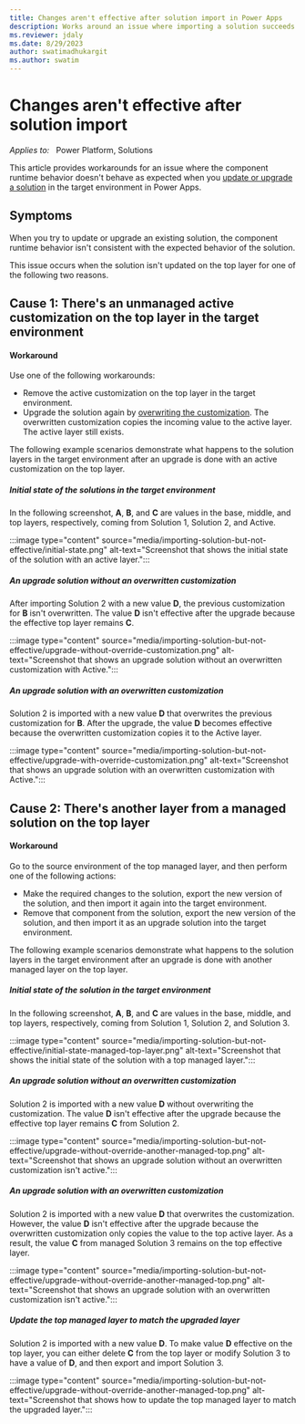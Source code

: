```yaml
---
title: Changes aren't effective after solution import in Power Apps
description: Works around an issue where importing a solution succeeds but the component runtime behavior isn't consistent with the new solution in Microsoft Power Apps.
ms.reviewer: jdaly
ms.date: 8/29/2023
author: swatimadhukargit
ms.author: swatim
---
```

# Changes aren't effective after solution import

_Applies to:_ &nbsp; Power Platform, Solutions

This article provides workarounds for an issue where the component runtime behavior doesn't behave as expected when you [update or upgrade a solution](/power-apps/maker/data-platform/update-solutions) in the target environment in Power Apps.

## Symptoms

When you try to update or upgrade an existing solution, the component runtime behavior isn't consistent with the expected behavior of the solution.

This issue occurs when the solution isn't updated on the top layer for one of the following two reasons.

## Cause 1: There's an unmanaged active customization on the top layer in the target environment

#### Workaround

Use one of the following workarounds:

- Remove the active customization on the top layer in the target environment. 
- Upgrade the solution again by [overwriting the customization](/power-apps/maker/data-platform/update-solutions#overwrite-customizations-option). The overwritten customization copies the incoming value to the active layer. The active layer still exists.

The following example scenarios demonstrate what happens to the solution layers in the target environment after an upgrade is done with an active customization on the top layer.

##### Initial state of the solutions in the target environment

In the following screenshot, **A**, **B**, and **C** are values in the base, middle, and top layers, respectively, coming from Solution 1, Solution 2, and Active.

:::image type="content" source="media/importing-solution-but-not-effective/initial-state.png" alt-text="Screenshot that shows the initial state of the solution with an active layer.":::

##### An upgrade solution without an overwritten customization

After importing Solution 2 with a new value **D**, the previous customization for **B** isn't overwritten. The value **D** isn't effective after the upgrade because the effective top layer remains **C**.

:::image type="content" source="media/importing-solution-but-not-effective/upgrade-without-override-customization.png" alt-text="Screenshot that shows an upgrade solution without an overwritten customization with Active.":::

##### An upgrade solution with an overwritten customization

Solution 2 is imported with a new value **D** that overwrites the previous customization for **B**. After the upgrade, the value **D** becomes effective because the overwritten customization copies it to the Active layer.

:::image type="content" source="media/importing-solution-but-not-effective/upgrade-with-override-customization.png" alt-text="Screenshot that shows an upgrade solution with an overwritten customization with Active.":::

## Cause 2: There's another layer from a managed solution on the top layer

#### Workaround

Go to the source environment of the top managed layer, and then perform one of the following actions:

- Make the required changes to the solution, export the new version of the solution, and then import it again into the target environment.
- Remove that component from the solution, export the new version of the solution, and then import it as an upgrade solution into the target environment.

The following example scenarios demonstrate what happens to the solution layers in the target environment after an upgrade is done with another managed layer on the top layer.

##### Initial state of the solution in the target environment

In the following screenshot, **A**, **B**, and **C** are values in the base, middle, and top layers, respectively, coming from Solution 1, Solution 2, and Solution 3.

:::image type="content" source="media/importing-solution-but-not-effective/initial-state-managed-top-layer.png" alt-text="Screenshot that shows the initial state of the solution with a top managed layer.":::

##### An upgrade solution without an overwritten customization

Solution 2 is imported with a new value **D** without overwriting the customization. The value **D** isn't effective after the upgrade because the effective top layer remains **C** from Solution 2.

:::image type="content" source="media/importing-solution-but-not-effective/upgrade-without-override-another-managed-top.png" alt-text="Screenshot that shows an upgrade solution without an overwritten customization isn't active.":::

##### An upgrade solution with an overwritten customization

Solution 2 is imported with a new value **D** that overwrites the customization. However, the value **D** isn't effective after the upgrade because the overwritten customization only copies the value to the top active layer. As a result, the value **C** from managed Solution 3 remains on the top effective layer.

:::image type="content" source="media/importing-solution-but-not-effective/upgrade-without-override-another-managed-top.png" alt-text="Screenshot that shows an upgrade solution with an overwritten customization isn't active.":::

##### Update the top managed layer to match the upgraded layer

Solution 2 is imported with a new value **D**. To make value **D** effective on the top layer, you can either delete **C** from the top layer or modify Solution 3 to have a value of **D**, and then export and import Solution 3.

:::image type="content" source="media/importing-solution-but-not-effective/upgrade-without-override-another-managed-top.png" alt-text="Screenshot that shows how to update the top managed layer to match the upgraded layer.":::
